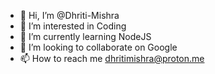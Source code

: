 - 👋 Hi, I’m @Dhriti-Mishra
- 👀 I’m interested in Coding 
- 🌱 I’m currently learning NodeJS
- 💞️ I’m looking to collaborate on Google 
- 📫 How to reach me dhritimishra@proton.me

<!---
Dhriti-Mishra/Dhriti-Mishra is a ✨ special ✨ repository because its `README.md` (this file) appears on your GitHub profile.
You can click the Preview link to take a look at your changes.
--->
